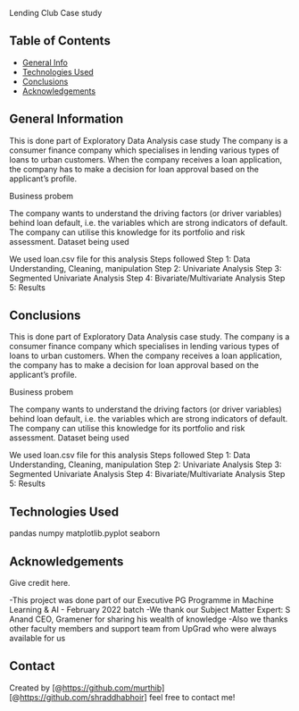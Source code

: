 Lending Club Case study


## Table of Contents
* [General Info](#general-information)
* [Technologies Used](#technologies-used)
* [Conclusions](#conclusions)
* [Acknowledgements](#acknowledgements)


## General Information
This is done part of Exploratory Data Analysis case study The company is a consumer finance company which specialises in lending various types of loans to urban customers. When the company receives a loan application, the company has to make a decision for loan approval based on the applicant’s profile.

Business probem

The company wants to understand the driving factors (or driver variables) behind loan default, i.e. the variables which are strong indicators of default. The company can utilise this knowledge for its portfolio and risk assessment.
Dataset being used

We used loan.csv file for this analysis
Steps followed
Step 1: Data Understanding, Cleaning, manipulation
Step 2: Univariate Analysis
Step 3: Segmented Univariate Analysis
Step 4: Bivariate/Multivariate Analysis
Step 5: Results

## Conclusions
This is done part of Exploratory Data Analysis case study. The company is a consumer finance company which specialises in lending various types of loans to urban customers. When the company receives a loan application, the company has to make a decision for loan approval based on the applicant’s profile.

Business probem

The company wants to understand the driving factors (or driver variables) behind loan default, i.e. the variables which are strong indicators of default. The company can utilise this knowledge for its portfolio and risk assessment.
Dataset being used

We used loan.csv file for this analysis
Steps followed
Step 1: Data Understanding, Cleaning, manipulation
Step 2: Univariate Analysis
Step 3: Segmented Univariate Analysis
Step 4: Bivariate/Multivariate Analysis
Step 5: Results



## Technologies Used
pandas
numpy
matplotlib.pyplot
seaborn

## Acknowledgements
Give credit here.

-This project was done part of our Executive PG Programme in Machine Learning & AI - February 2022 batch
-We thank our Subject Matter Expert: S Anand CEO, Gramener for sharing his wealth of knowledge
-Also we thanks other faculty members and support team from UpGrad who were always available for us


## Contact
Created by 
[@https://github.com/murthib]
[@https://github.com/shraddhabhoir] 
feel free to contact me!
